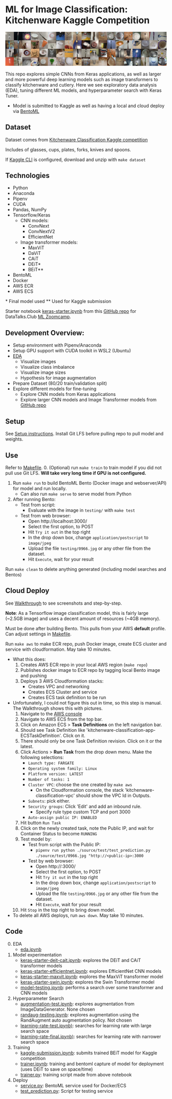 # ML for Image Classification: Kitchenware Kaggle Competition

![Kitchenware](./assets/images/header.png)

This repo explores simple CNNs from Keras applications, as well as larger and more powerful deep learning models such as image transformers to classify kitchenware and cutlery. Here we see exploratory data analysis (EDA), tuning different ML models, and hyperparameter search with Keras Tuner.
- Model is submitted to Kaggle as well as having a local and cloud deploy via [BentoML](https://www.bentoml.com/)

## Dataset

Dataset comes from [Kitchenware Classification Kaggle competition](https://www.kaggle.com/competitions/kitchenware-classification)

Includes of glasses, cups, plates, forks, knives and spoons.

If [Kaggle CLI](https://www.kaggle.com/docs/api) is configured, download and unzip with `make dataset`

## Technologies
- Python
- Anaconda
- Pipenv
- CUDA
- Pandas, NumPy
- Tensorflow/Keras
    - CNN models:
        - ConvNext
        - ConvNextV2
        - EfficientNet
    - Image transformer models:
        - MaxViT
        - DaViT
        - CAiT
        - DEiT\*
        - BEiT\**
- BentoML
- Docker
- AWS ECR
- AWS ECS

\* Final model used
\** Used for Kaggle submission

Starter notebook [keras-starter.ipynb](./source/notebooks/keras-starter.ipynb) from this [GitHub repo](https://github.com/DataTalksClub/kitchenware-competition-starter) for DataTalks.Club [ML Zoomcamp](https://github.com/alexeygrigorev/mlbookcamp-code).

## Development Overview:
- Setup environment with Pipenv/Anaconda
- Setup GPU support with CUDA toolkit in WSL2 (Ubuntu)
- [EDA](./source/notebooks/eda.ipynb)
    - Visualize images
    - Visualize class imbalance
    - Visualize image sizes
    - Hypothesis for image augmentation
- Prepare Dataset (80/20 train/validation split)
- Explore different models for fine-tuning
    - Explore CNN models from Keras applications
    - Explore larger CNN models and Image Transformer models from [GitHub repo](https://github.com/leondgarse/)

## Setup

See [Setup instructions](./SETUP.md). Install Git LFS before pulling repo to pull model and weights.

## Use

Refer to [Makefile](./Makefile).
0. (Optional) run `make train` to train model if you did not pull use Git LFS. **Will take very long time if GPU is not configured.**
1. Run `make run` to build BentoML Bento (Docker image and webserver/API) for model and run locally.
    - Can also run `make serve` to serve model from Python
2. After running Bento:
    - Test from script:
        - Evaluate with the image in `testing/` with `make test`
    - Test from web browser:
        - Open http://localhost:3000/
        - Select the first option, to POST
        - Hit `Try it out` in the top right
        - In the drop down box, change `application/postscript` to `image/jpeg`
        - Upload the file `testing/0966.jpg` or any other file from the dataset.
        - Hit `Execute`, wait for your result

Run `make clean` to delete anything generated (including model searches and Bentos)

## Cloud Deploy

See [Walkthrough](./WALKTHROUGH.md) to see screenshots and step-by-step.

**Note**: As a Tensorflow image classification model, this is fairly large (~2.5GB image) and uses a decent amount of resources (~4GB memory).

Must be done after building Bento. This pulls from your AWS **default** profile. Can adjust settings in [Makefile](./Makefile).

Run `make aws` to make ECR repo, push Docker image, create ECS cluster and service with cloudformation. May take 10 minutes.
- What this does:
    1. Creates AWS ECR repo in your local AWS region (`make repo`)
    2. Publishes docker image to ECR repo by tagging local Bento image and pushing
    3. Deploys 3 AWS Cloudformation stacks:
        - Creates VPC and networking
        - Creates ECS Cluster and service
        - Creates ECS task definition to be run
- Unfortunately, I could not figure this out in time, so this step is manual. The Walkthrough shows this with pictures.
    1. Navigate to the [AWS console](https://aws.amazon.com/)
    2. Navigate to AWS ECS from the top bar.
    3. Click on Amazon ECS > **Task Definitions** on the left navigation bar.
    4. Should see Task Definition like 'kitchenware-classification-app-ECSTaskDefinition'. Click on it.
    5. There should only be one Task Definition revision. Click on it or the latest.
    6. Click Actions > **Run Task** from the drop down menu. Make the following selections:
        - `Launch type: FARGATE`
        - `Operating system family: Linux`
        - `Platform version: LATEST`
        - `Number of tasks: 1`
        - `Cluster VPC`: choose the one created by `make aws`
            - On the Cloudformation console, the stack 'kitchenware-classification-vpc' should show the VPC Id in Outputs.
        - `Subnets`: pick either.
        - `Security groups`: Click 'Edit' and add an inbound rule.
            - Specify rule type custom TCP and port 3000
        - `Auto-assign public IP: ENABLED`
    7. Hit button `Run Task`
    8. Click on the newly created task, note the Public IP, and wait for Container Status to become `RUNNING`
    9. Test model by:
        - Test from script with the Public IP:
            - `pipenv run python ./source/test/test_prediction.py ./source/test/0966.jpg "http://<public-ip>:3000`
        - Test by web browser:
            - Open http://<public-ip>:3000/
            - Select the first option, to POST
            - Hit `Try it out` in the top right
            - In the drop down box, change `application/postscript` to `image/jpeg`
            - Upload the file `testing/0966.jpg` or any other file from the dataset.
            - Hit `Execute`, wait for your result
    10. Hit `Stop` in the top right to bring down model. 
- To delete all AWS deploys, run `aws down`. May take 10 minutes.

## Code

0. EDA
    - [eda.ipynb](./notebooks/eda.ipynb)
1. Model experimentation
    - [keras-starter-deit-cait.ipynb](./notebooks/keras-starter-deit-cait.ipynb): explores the DEiT and CAiT transformer models
    - [keras-starter-efficientnet.ipynb](./notebooks/keras-starter-efficientnet.ipynb): explores EfficientNet CNN models
    - [keras-starter-maxvit.ipynb](./notebooks/keras-starter-maxvit.ipynb): explores the MaxViT transformer model
    - [keras-starter-swin.ipynb](./notebooks/keras-starter-swin.ipynb): explores the Swin Transformer model
    - [model-testing.ipynb](./notebooks/model-testing.ipynb): performs a search over some transformer and CNN models
2. Hyperparameter Search
    - [augmentation-test.ipynb](./notebooks/augmentation-test.ipynb): explores augmentation from ImageDataGenerator. None chosen
    - [randaug-testing.ipynb](./notebooks/randaug-testing.ipynb): explores augmentation using the RandAugment auto augmentation policy. Not chosen
    - [learning-rate-test.ipynb)](./notebooks/learning-rate-test.ipynb): searches for learning rate with large search space
    - [learning-rate-final.ipynb)](./notebooks/learning-rate-final.ipynb): searches for learning rate with narrower search space
3. Training
    - [kaggle-submission.ipynb](./notebooks/kaggle-submission.ipynb): submits trained BEiT model for Kaggle competition
    - [trainer.ipynb](./trainer.ipynb): training and bentoml capture of model for deployment (uses DEiT to save on space/time)
    - [trainer.py](./trainer.py): training script made from above notebook
4. Deploy
    - [service.py](./service.py): BentoML service used for Docker/ECS
    - [test_prediction.py](./testing/test_prediction.py): Script for testing service 
